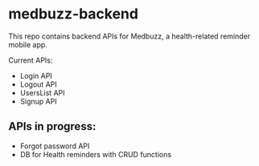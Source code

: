 # medbuzz-backend
This repo contains backend APIs for Medbuzz, a health-related reminder mobile app.

Current APIs:
- Login API
- Logout API
- UsersList API
- Signup API

## APIs in progress:
- Forgot password API
- DB for Health reminders with CRUD functions
